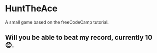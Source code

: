 # HuntTheAce
A small game based on the freeCodeCamp tutorial.

## Will you be able to beat my record, currently 10 😊.
